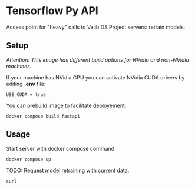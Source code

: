 # Tensorflow Py API
Access point for "heavy" calls to Velib DS Project servers: retrain models.

## Setup
*Attention: This image has different build options for NVidia and non-NVidia machines.*

If your machine has NVidia GPU you can activate NVidia CUDA drivers by editing **.env** file:
```shell
USE_CUDA = true
```
You can prebuild image to facilitate deployement:
```shell
docker compose build fastapi
```
## Usage
Start server with docker compose command
```shell
docker compose up
```
TODO: Request model retraining with current data:
```shell
curl
```